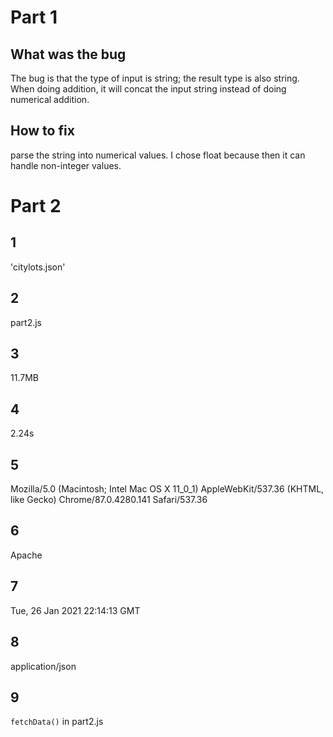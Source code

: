# Part 1

## What was the bug

The bug is that the type of input is string; the result type is also string. When doing addition, it will concat the input string instead of doing numerical addition.

## How to fix

parse the string into numerical values. I chose float because then it can handle non-integer values.

# Part 2

## 1

'citylots.json'

## 2

part2.js

## 3

11.7MB

## 4

2.24s

## 5

Mozilla/5.0 (Macintosh; Intel Mac OS X 11_0_1) AppleWebKit/537.36 (KHTML, like Gecko) Chrome/87.0.4280.141 Safari/537.36

## 6

Apache

## 7

Tue, 26 Jan 2021 22:14:13 GMT

## 8

application/json

## 9

`fetchData()` in part2.js
